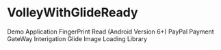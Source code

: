 # VolleyWithGlideReady
Demo Application
FingerPrint Read (Android Version 6+)
PayPal Payment GateWay Interigation
Glide Image Loading Library
